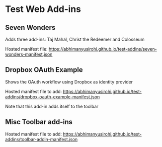 # Test Web Add-ins

## Seven Wonders

Adds three add-ins: Taj Mahal, Christ the Redeemer and Colosseum

Hosted manifest file: https://abhimanyusirohi.github.io/test-addins/seven-wonders-manifest.json

## Dropbox OAuth Example

Shows the OAuth workflow using Dropbox as identity provider

Hosted manifest file to add: https://abhimanyusirohi.github.io/test-addins/dropbox-oauth-example-manifest.json

Note that this add-in adds itself to the toolbar

## Misc Toolbar add-ins

Hosted manifest file to add: https://abhimanyusirohi.github.io/test-addins/toolbar-addin-manifest.json
